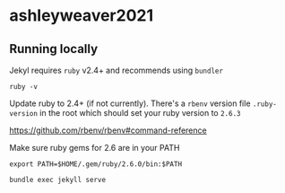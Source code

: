 # ashleyweaver2021

## Running locally
Jekyl requires `ruby` v2.4+ and recommends using `bundler`
```
ruby -v
```
Update ruby to 2.4+ (if not currently). There's a `rbenv` version file `.ruby-version` in the root which should set your ruby version to `2.6.3`

https://github.com/rbenv/rbenv#command-reference

Make sure ruby gems for 2.6 are in your PATH
```
export PATH=$HOME/.gem/ruby/2.6.0/bin:$PATH
```
```
bundle exec jekyll serve
```
